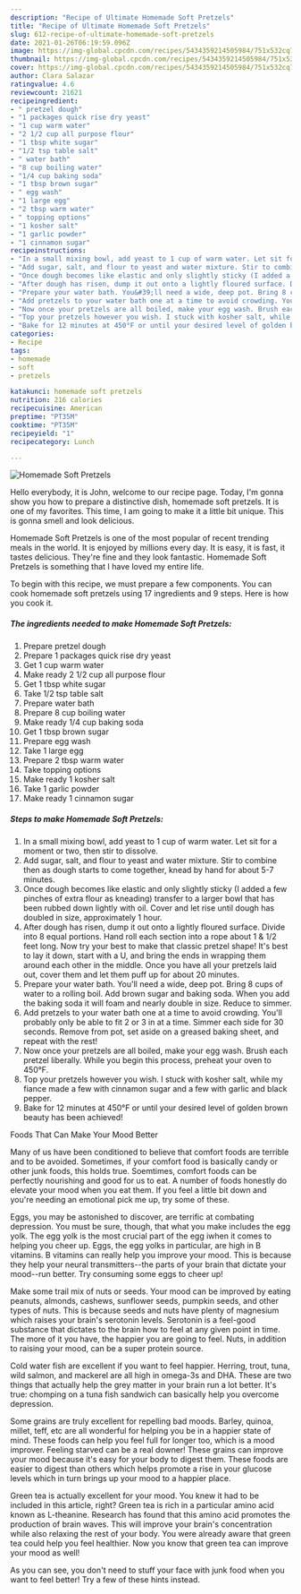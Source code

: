 ```yaml
---
description: "Recipe of Ultimate Homemade Soft Pretzels"
title: "Recipe of Ultimate Homemade Soft Pretzels"
slug: 612-recipe-of-ultimate-homemade-soft-pretzels
date: 2021-01-26T06:19:59.096Z
image: https://img-global.cpcdn.com/recipes/5434359214505984/751x532cq70/homemade-soft-pretzels-recipe-main-photo.jpg
thumbnail: https://img-global.cpcdn.com/recipes/5434359214505984/751x532cq70/homemade-soft-pretzels-recipe-main-photo.jpg
cover: https://img-global.cpcdn.com/recipes/5434359214505984/751x532cq70/homemade-soft-pretzels-recipe-main-photo.jpg
author: Clara Salazar
ratingvalue: 4.6
reviewcount: 21621
recipeingredient:
- " pretzel dough"
- "1 packages quick rise dry yeast"
- "1 cup warm water"
- "2 1/2 cup all purpose flour"
- "1 tbsp white sugar"
- "1/2 tsp table salt"
- " water bath"
- "8 cup boiling water"
- "1/4 cup baking soda"
- "1 tbsp brown sugar"
- " egg wash"
- "1 large egg"
- "2 tbsp warm water"
- " topping options"
- "1 kosher salt"
- "1 garlic powder"
- "1 cinnamon sugar"
recipeinstructions:
- "In a small mixing bowl, add yeast to 1 cup of warm water. Let sit for a moment or two, then stir to dissolve."
- "Add sugar, salt, and flour to yeast and water mixture. Stir to combine then as dough starts to come together, knead by hand for about 5-7 minutes."
- "Once dough becomes like elastic and only slightly sticky (I added a few pinches of extra flour as kneading) transfer to a larger bowl that has been rubbed down lightly with oil. Cover and let rise until dough has doubled in size, approximately 1 hour."
- "After dough has risen, dump it out onto a lightly floured surface. Divide into 8 equal portions. Hand roll each section into a rope about 1 &amp; 1/2 feet long. Now try your best to make that classic pretzel shape! It&#39;s best to lay it down, start with a U, and bring the ends in wrapping them around each other in the middle. Once you have all your pretzels laid out, cover them and let them puff up for about 20 minutes."
- "Prepare your water bath. You&#39;ll need a wide, deep pot. Bring 8 cups of water to a rolling boil. Add brown sugar and baking soda. When you add the baking soda it will foam and nearly double in size. Reduce to simmer."
- "Add pretzels to your water bath one at a time to avoid crowding. You&#39;ll probably only be able to fit 2 or 3 in at a time. Simmer each side for 30 seconds. Remove from pot, set aside on a greased baking sheet, and repeat with the rest!"
- "Now once your pretzels are all boiled, make your egg wash. Brush each pretzel liberally. While you begin this process, preheat your oven to 450°F."
- "Top your pretzels however you wish. I stuck with kosher salt, while my fiance made a few with cinnamon sugar and a few with garlic and black pepper."
- "Bake for 12 minutes at 450°F or until your desired level of golden brown beauty has been achieved!"
categories:
- Recipe
tags:
- homemade
- soft
- pretzels

katakunci: homemade soft pretzels 
nutrition: 216 calories
recipecuisine: American
preptime: "PT35M"
cooktime: "PT35M"
recipeyield: "1"
recipecategory: Lunch

---
```



![Homemade Soft Pretzels](https://img-global.cpcdn.com/recipes/5434359214505984/751x532cq70/homemade-soft-pretzels-recipe-main-photo.jpg)

Hello everybody, it is John, welcome to our recipe page. Today, I'm gonna show you how to prepare a distinctive dish, homemade soft pretzels. It is one of my favorites. This time, I am going to make it a little bit unique. This is gonna smell and look delicious.



Homemade Soft Pretzels is one of the most popular of recent trending meals in the world. It is enjoyed by millions every day. It is easy, it is fast, it tastes delicious. They're fine and they look fantastic. Homemade Soft Pretzels is something that I have loved my entire life.


To begin with this recipe, we must prepare a few components. You can cook homemade soft pretzels using 17 ingredients and 9 steps. Here is how you cook it.

<!--inarticleads1-->

##### The ingredients needed to make Homemade Soft Pretzels:

1. Prepare  pretzel dough
1. Prepare 1 packages quick rise dry yeast
1. Get 1 cup warm water
1. Make ready 2 1/2 cup all purpose flour
1. Get 1 tbsp white sugar
1. Take 1/2 tsp table salt
1. Prepare  water bath
1. Prepare 8 cup boiling water
1. Make ready 1/4 cup baking soda
1. Get 1 tbsp brown sugar
1. Prepare  egg wash
1. Take 1 large egg
1. Prepare 2 tbsp warm water
1. Take  topping options
1. Make ready 1 kosher salt
1. Take 1 garlic powder
1. Make ready 1 cinnamon sugar




<!--inarticleads2-->

##### Steps to make Homemade Soft Pretzels:

1. In a small mixing bowl, add yeast to 1 cup of warm water. Let sit for a moment or two, then stir to dissolve.
1. Add sugar, salt, and flour to yeast and water mixture. Stir to combine then as dough starts to come together, knead by hand for about 5-7 minutes.
1. Once dough becomes like elastic and only slightly sticky (I added a few pinches of extra flour as kneading) transfer to a larger bowl that has been rubbed down lightly with oil. Cover and let rise until dough has doubled in size, approximately 1 hour.
1. After dough has risen, dump it out onto a lightly floured surface. Divide into 8 equal portions. Hand roll each section into a rope about 1 &amp; 1/2 feet long. Now try your best to make that classic pretzel shape! It&#39;s best to lay it down, start with a U, and bring the ends in wrapping them around each other in the middle. Once you have all your pretzels laid out, cover them and let them puff up for about 20 minutes.
1. Prepare your water bath. You&#39;ll need a wide, deep pot. Bring 8 cups of water to a rolling boil. Add brown sugar and baking soda. When you add the baking soda it will foam and nearly double in size. Reduce to simmer.
1. Add pretzels to your water bath one at a time to avoid crowding. You&#39;ll probably only be able to fit 2 or 3 in at a time. Simmer each side for 30 seconds. Remove from pot, set aside on a greased baking sheet, and repeat with the rest!
1. Now once your pretzels are all boiled, make your egg wash. Brush each pretzel liberally. While you begin this process, preheat your oven to 450°F.
1. Top your pretzels however you wish. I stuck with kosher salt, while my fiance made a few with cinnamon sugar and a few with garlic and black pepper.
1. Bake for 12 minutes at 450°F or until your desired level of golden brown beauty has been achieved!




Foods That Can Make Your Mood Better


Many of us have been conditioned to believe that comfort foods are terrible and to be avoided. Sometimes, if your comfort food is basically candy or other junk foods, this holds true. Soemtimes, comfort foods can be perfectly nourishing and good for us to eat. A number of foods honestly do elevate your mood when you eat them. If you feel a little bit down and you're needing an emotional pick me up, try some of these.

Eggs, you may be astonished to discover, are terrific at combating depression. You must be sure, though, that what you make includes the egg yolk. The egg yolk is the most crucial part of the egg iwhen it comes to helping you cheer up. Eggs, the egg yolks in particular, are high in B vitamins. B vitamins can really help you improve your mood. This is because they help your neural transmitters--the parts of your brain that dictate your mood--run better. Try consuming some eggs to cheer up!

Make some trail mix of nuts or seeds. Your mood can be improved by eating peanuts, almonds, cashews, sunflower seeds, pumpkin seeds, and other types of nuts. This is because seeds and nuts have plenty of magnesium which raises your brain's serotonin levels. Serotonin is a feel-good substance that dictates to the brain how to feel at any given point in time. The more of it you have, the happier you are going to feel. Nuts, in addition to raising your mood, can be a super protein source.

Cold water fish are excellent if you want to feel happier. Herring, trout, tuna, wild salmon, and mackerel are all high in omega-3s and DHA. These are two things that actually help the grey matter in your brain run a lot better. It's true: chomping on a tuna fish sandwich can basically help you overcome depression. 

Some grains are truly excellent for repelling bad moods. Barley, quinoa, millet, teff, etc are all wonderful for helping you be in a happier state of mind. These foods can help you feel full for longer too, which is a mood improver. Feeling starved can be a real downer! These grains can improve your mood because it's easy for your body to digest them. These foods are easier to digest than others which helps promote a rise in your glucose levels which in turn brings up your mood to a happier place.

Green tea is actually excellent for your mood. You knew it had to be included in this article, right? Green tea is rich in a particular amino acid known as L-theanine. Research has found that this amino acid promotes the production of brain waves. This will improve your brain's concentration while also relaxing the rest of your body. You were already aware that green tea could help you feel healthier. Now you know that green tea can improve your mood as well!

As you can see, you don't need to stuff your face with junk food when you want to feel better! Try  a few  of  these  hints  instead.

